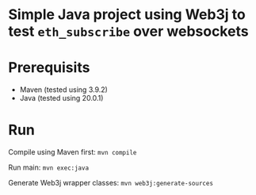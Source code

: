 # Simple Java project using Web3j to test `eth_subscribe` over websockets

# Prerequisits
- Maven (tested using 3.9.2)
- Java (tested using 20.0.1)

# Run

Compile using Maven first:
`mvn compile`

Run main:
`mvn exec:java`

Generate Web3j wrapper classes:
`mvn web3j:generate-sources`

